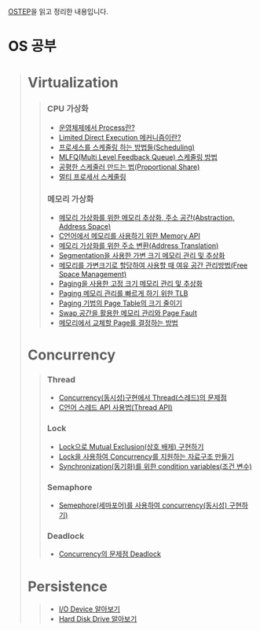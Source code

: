 [OSTEP](http://pages.cs.wisc.edu/~remzi/OSTEP/)을 읽고 정리한 내용입니다.

# OS 공부
> # Virtualization
>> ### CPU 가상화
 >> - [운영체제에서 Process란?](https://icksw.tistory.com/54)
 >> - [Limited Direct Execution 메커니즘이란?](https://icksw.tistory.com/68)
 >> - [프로세스를 스케줄링 하는 방법들(Scheduling)](https://icksw.tistory.com/123)
 >> - [MLFQ(Multi Level Feedback Queue) 스케줄링 방법](https://icksw.tistory.com/124)
 >> - [공평한 스케줄러 만드는 법(Proportional Share)](https://icksw.tistory.com/125)
 >> - [멀티 프로세서 스케줄링](https://icksw.tistory.com/127)
>> ### 메모리 가상화
 >> - [메모리 가상화를 위한 메모리 추상화, 주소 공간(Abstraction, Address Space)](https://icksw.tistory.com/129)
 >> - [C언어에서 메모리를 사용하기 위한 Memory API](https://icksw.tistory.com/142)
 >> - [메모리 가상화를 위한 주소 변환(Address Translation)](https://icksw.tistory.com/143)
 >> - [Segmentation을 사용한 가변 크기 메모리 관리 및 추상화](https://icksw.tistory.com/145)
 >> - [메모리를 가변크기로 할당하여 사용할 때 여유 공간 관리방법(Free Space Management)](https://icksw.tistory.com/147)
 >> - [Paging을 사용한 고정 크기 메모리 관리 및 추상화](https://icksw.tistory.com/148)
 >> - [Paging 메모리 관리를 빠르게 하기 위한 TLB](https://icksw.tistory.com/149)
 >> - [Paging 기법의 Page Table의 크기 줄이기](https://icksw.tistory.com/150)
 >> - [Swap 공간을 활용한 메모리 관리와 Page Fault](https://icksw.tistory.com/151)
 >> - [메모리에서 교체할 Page를 결정하는 방법](https://icksw.tistory.com/153)
> # Concurrency
>> ### Thread
 >> - [Concurrency(동시성)구현에서 Thread(스레드)의 문제점](https://icksw.tistory.com/155)
 >> - [C언어 스레드 API 사용법(Thread API)](https://icksw.tistory.com/156)
>> ### Lock
 >> - [Lock으로 Mutual Exclusion(상호 배제) 구현하기](https://icksw.tistory.com/158)
 >> - [Lock을 사용하여 Concurrency를 지원하는 자료구조 만들기](https://icksw.tistory.com/162)
 >> - [Synchronization(동기화)를 위한 condition variables(조건 변수)](https://icksw.tistory.com/164)
>> ### Semaphore
 >> - [Semephore(세마포어)를 사용하여 concurrency(동시성) 구현하기)](https://icksw.tistory.com/167)
>> ### Deadlock
>> - [Concurrency의 문제점 Deadlock](https://icksw.tistory.com/170)
> # Persistence
 >> - [I/O Device 알아보기](https://icksw.tistory.com/171)
 >> - [Hard Disk Drive 알아보기](https://icksw.tistory.com/177)
